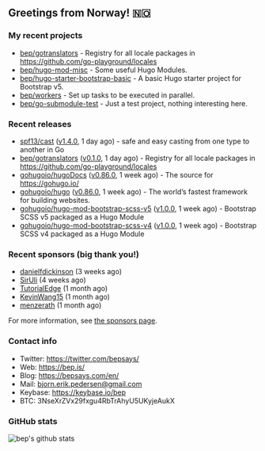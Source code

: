 ## Greetings from Norway! 🇳🇴

### My recent projects

- [bep/gotranslators](https://github.com/bep/gotranslators) - Registry for all locale packages in https://github.com/go-playground/locales
- [bep/hugo-mod-misc](https://github.com/bep/hugo-mod-misc) - Some useful Hugo Modules.
- [bep/hugo-starter-bootstrap-basic](https://github.com/bep/hugo-starter-bootstrap-basic) - A basic Hugo starter project for Bootstrap v5.
- [bep/workers](https://github.com/bep/workers) - Set up tasks to be executed in parallel.
- [bep/go-submodule-test](https://github.com/bep/go-submodule-test) - Just a test project, nothing interesting here.

### Recent releases
- [spf13/cast](https://github.com/spf13/cast) ([v1.4.0](https://github.com/spf13/cast/releases/tag/v1.4.0), 1 day ago) - safe and easy casting from one type to another in Go 
- [bep/gotranslators](https://github.com/bep/gotranslators) ([v0.1.0](https://github.com/bep/gotranslators/releases/tag/v0.1.0), 1 day ago) - Registry for all locale packages in https://github.com/go-playground/locales
- [gohugoio/hugoDocs](https://github.com/gohugoio/hugoDocs) ([v0.86.0](https://github.com/gohugoio/hugoDocs/releases/tag/v0.86.0), 1 week ago) - The source for https://gohugo.io/
- [gohugoio/hugo](https://github.com/gohugoio/hugo) ([v0.86.0](https://github.com/gohugoio/hugo/releases/tag/v0.86.0), 1 week ago) - The world’s fastest framework for building websites.
- [gohugoio/hugo-mod-bootstrap-scss-v5](https://github.com/gohugoio/hugo-mod-bootstrap-scss-v5) ([v1.0.0](https://github.com/gohugoio/hugo-mod-bootstrap-scss-v5/releases/tag/v1.0.0), 1 week ago) - Bootstrap SCSS v5 packaged as a Hugo Module
- [gohugoio/hugo-mod-bootstrap-scss-v4](https://github.com/gohugoio/hugo-mod-bootstrap-scss-v4) ([v1.0.0](https://github.com/gohugoio/hugo-mod-bootstrap-scss-v4/releases/tag/v1.0.0), 1 week ago) - Bootstrap SCSS v4 packaged as a Hugo Module


### Recent sponsors (big thank you!)

- [danielfdickinson](https://github.com/danielfdickinson) (3 weeks ago)
- [SirUli](https://github.com/SirUli) (4 weeks ago)
- [TutorialEdge](https://github.com/TutorialEdge) (1 month ago)
- [KevinWang15](https://github.com/KevinWang15) (1 month ago)
- [menzerath](https://github.com/menzerath) (1 month ago)

For more information, see [the sponsors page](https://github.com/sponsors/bep/).

### Contact info
- Twitter: https://twitter.com/bepsays/
- Web: https://bep.is/
- Blog: https://bepsays.com/en/
- Mail: bjorn.erik.pedersen@gmail.com
- Keybase: https://keybase.io/bep
- BTC: 3NseXrZVx29fxgu4RbTrAhyU5UKyjeAukX


### GitHub stats
![bep's github stats](https://github-readme-stats.vercel.app/api?username=bep&count_private=true&hide_title=true)

